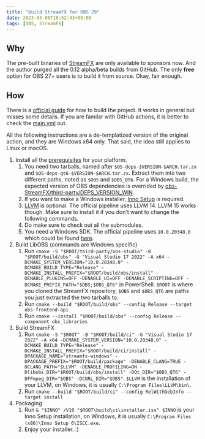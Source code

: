 ```yaml
---
title: "Build StreamFX for OBS 29"
date: 2023-03-06T18:52:43+08:00
tags: [OBS, StreamFX]
---
```


## Why

The pre-built binaries of [StreamFX](https://github.com/Xaymar/obs-StreamFX) are only available to sponsors now. And the author purged all the 0.12 alpha/beta builds from GitHub. The only **free** option for OBS 27+ users is to build it from source. Okay, fair enough.

## How

There is a [official guide](https://github.com/Xaymar/obs-StreamFX/wiki/Building) for how to build the project. It works in general but misses some details. If you are familar with GitHub actions, it is better to check the [main.yml](https://github.com/Xaymar/obs-StreamFX/blob/root/.github/workflows/main.yml) out. 

All the following instructions are a de-templatized version of the original action, and they are Windows x64 only. That said, the idea still applies to Linux or macOS.

1. Install all the [prerequisites](https://github.com/Xaymar/obs-StreamFX/wiki/Building#1-install-prerequisites--dependencies) for your platform.
   1. You need two tarballs, named after `$OS-deps-$VERSION-$ARCH.tar.zx` and `$OS-deps-qt6-$VERSION-$ARCH.tar.zx`. Extract them into two different paths, noted as `$OBS` and `$OBS_QT6`. For a Windows build, the expected version of OBS dependencies is overrided by [obs-StreamFX/third-party/DEPS_VERSION_WIN](https://github.com/Xaymar/obs-StreamFX/blob/root/third-party/DEPS_VERSION_WIN).
   2. If you want to make a Windows installer, [Inno Setup](https://jrsoftware.org/isinfo.php) is required.
   3. [LLVM](https://releases.llvm.org/) is optional. The official pipeline uses LLVM 14. LLVM 15 works though. Make sure to install it if you don't want to change the following commands.
   4. Do make sure to check out all the submodules.
   5. You need a Windows SDK. The official pipeline uses `10.0.20348.0` which could be found [here](https://developer.microsoft.com/en-us/windows/downloads/sdk-archive/).
2. Build LibOBS (commands are Windows specific)
   1. Run `cmake -S "$ROOT/third-party/obs-studio" -B "$ROOT/build/obs" -G "Visual Studio 17 2022" -A x64 -DCMAKE_SYSTEM_VERSION="10.0.20348.0" -DCMAKE_BUILD_TYPE="Release" -DCMAKE_INSTALL_PREFIX="$ROOT/build/obs/install" -DENABLE_PLUGINS=OFF -DENABLE_UI=OFF -DENABLE_SCRIPTING=OFF -DCMAKE_PREFIX_PATH="$OBS;$OBS_QT6"` in PowerShell. `$ROOT` is where you cloned the StreamFX repository, `$OBS` and `$OBS_QT6` are paths you just extracted the two tarballs to.
   2. Run `cmake --build "$ROOT/build/obs" --config Release --target obs-frontend-api`
   3. Run `cmake --install "$ROOT/build/obs" --config Release --component obs_libraries`
3. Build StreamFX
   1. Run `cmake -S "$ROOT" -B "$ROOT/build/ci" -G "Visual Studio 17 2022" -A x64 -DCMAKE_SYSTEM_VERSION="10.0.20348.0" -DCMAKE_BUILD_TYPE="Release" -DCMAKE_INSTALL_PREFIX="$ROOT/build/ci/install" -DPACKAGE_NAME="streamfx-windows" -DPACKAGE_PREFIX="$ROOT/build/package" -DENABLE_CLANG=TRUE -DCLANG_PATH="$LLVM" -DENABLE_PROFILING=ON -Dlibobs_DIR="$ROOT/build/obs/install" -DQt_DIR="$OBS_QT6" -DFFmpeg_DIR="$OBS" -DCURL_DIR="$OBS"`. `$LLVM` is the installation of your LLVM, on Windows, it is usually `C:\Program Files\LLVM\bin\`.
   2. Run `cmake --build "$ROOT/build/ci" --config RelWithDebInfo --target install`
4. Packaging
   1. Run `& "$INNO" /V10 "$ROOT\build\ci\installer.iss"`. `$INNO` is your Inno Setup installation, on Windows, it is usually `C:\Program Files (x86)\Inno Setup 6\ISCC.exe`.
   2. Enjoy your installer. :)

